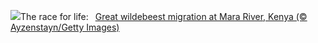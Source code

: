 ![](https://www.bing.com/th?id=OHR.MaraMigration_EN-US9704012409_UHD.jpg&w=1000)The race for life:&nbsp;&ensp;[Great wildebeest migration at Mara River, Kenya (© Ayzenstayn/Getty Images)](https://www.bing.com/th?id=OHR.MaraMigration_EN-US9704012409_UHD.jpg)
<br><br/>

